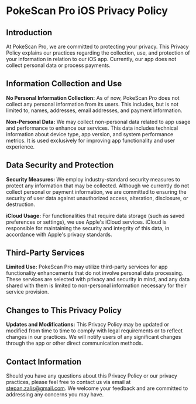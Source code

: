 # PokeScan Pro iOS Privacy Policy

## Introduction

At PokeScan Pro, we are committed to protecting your privacy. This Privacy Policy explains our practices regarding the collection, use, and protection of your information in relation to our iOS app. Currently, our app does not collect personal data or process payments.

## Information Collection and Use

**No Personal Information Collection:** As of now, PokeScan Pro does not collect any personal information from its users. This includes, but is not limited to, names, addresses, email addresses, and payment information.

**Non-Personal Data:** We may collect non-personal data related to app usage and performance to enhance our services. This data includes technical information about device type, app version, and system performance metrics. It is used exclusively for improving app functionality and user experience.

## Data Security and Protection

**Security Measures:** We employ industry-standard security measures to protect any information that may be collected. Although we currently do not collect personal or payment information, we are committed to ensuring the security of user data against unauthorized access, alteration, disclosure, or destruction.

**iCloud Usage:** For functionalities that require data storage (such as saved preferences or settings), we use Apple's iCloud services. iCloud is responsible for maintaining the security and integrity of this data, in accordance with Apple's privacy standards.

## Third-Party Services

**Limited Use:** PokeScan Pro may utilize third-party services for app functionality enhancements that do not involve personal data processing. These services are selected with privacy and security in mind, and any data shared with them is limited to non-personal information necessary for their service provision.

## Changes to This Privacy Policy

**Updates and Modifications:** This Privacy Policy may be updated or modified from time to time to comply with legal requirements or to reflect changes in our practices. We will notify users of any significant changes through the app or other direct communication methods.

## Contact Information

Should you have any questions about this Privacy Policy or our privacy practices, please feel free to contact us via email at stepan.zalis@gmail.com. We welcome your feedback and are committed to addressing any concerns you may have.
